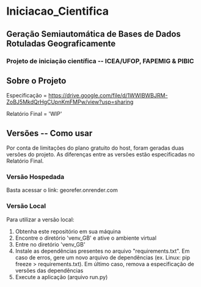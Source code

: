 # Iniciacao_Cientifica
## Geração Semiautomática de Bases de Dados Rotuladas Geograficamente
### Projeto de iniciação científica -- ICEA/UFOP, FAPEMIG & PIBIC

## Sobre o Projeto
Especificação = https://drive.google.com/file/d/1WWIBWBJRM-ZoBJ5MkdQrHgCUpnKmFMPw/view?usp=sharing

Relatório Final = 'WIP'

## Versões -- Como usar
Por conta de limitações do plano gratuito do host, foram geradas duas versões do projeto. As diferenças entre as versões estão especificadas no Relatório Final.

### Versão Hospedada
Basta acessar o link:
georefer.onrender.com

### Versão Local
Para utilizar a versão local:
1. Obtenha este repositório em sua máquina
2. Encontre o diretório 'venv_GB' e ative o ambiente virtual
3. Entre no diretório 'venv_GB'
4. Instale as dependências presentes no arquivo "requirements.txt". Em caso de erros, gere um novo arquivo de dependências (ex. Linux: pip freeze > requirements.txt). Em último caso, remova a especificação de versões das dependências
5. Execute a aplicação (arquivo run.py)
